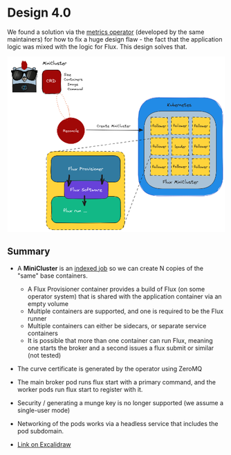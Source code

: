 # Design 4.0

We found a solution via the [metrics operator](https://converged-computing.github.io/metrics-operator/getting_started/addons.html#workload-flux) (developed by the same maintainers) for how to fix a huge design
flaw - the fact that the application logic was mixed with the logic for Flux. This design solves that.

![flux-design-4.png](flux-design-4.png)

## Summary


 - A **MiniCluster** is an [indexed job](https://kubernetes.io/docs/tasks/job/indexed-parallel-processing-static/) so we can create N copies of the "same" base containers.
   - A Flux Provisioner container provides a build of Flux (on some operator system) that is shared with the application container via an empty volume
   - Multiple containers are supported, and one is required to be the Flux runner
   - Multiple containers can either be sidecars, or separate service containers
   - It is possible that more than one container can run Flux, meaning one starts the broker and a second issues a flux submit or similar (not tested)

 - The curve certificate is generated by the operator using ZeroMQ
 - The main broker pod runs flux start with a primary command, and the worker pods run flux start to register with it.
 - Security / generating a munge key is no longer supported (we assume a single-user mode)
 - Networking of the pods works via a headless service that includes the pod subdomain. 


- [Link on Excalidraw](https://excalidraw.com/#json=auIWjzPmpLnss1fP4FdjL,UY4HiAoQ0zH1tFTptDLCXw)
